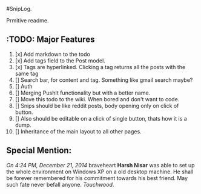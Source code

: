 #SnipLog.

Prmitive readme.

## :TODO: Major Features

1. [x] Add markdown to the todo
2. [x] Add tags field to the Post model.
3. [x] Tags are hyperlinked. Clicking a tag returns all the posts with the same tag
4. [] Search bar, for content and tag. Something like gmail search maybe?
5. [] Auth
6. [] Merging PushIt functionality but with a better name. 
7. [] Move this todo to the wiki. When bored and don't want to code.
8. [] Snips should be like reddit posts, body opening only on click of button.
9. [] Also should be editable on a click of single button, thats how it is a dump.
10. [] Inheritance of the main layout to all other pages.
## Special Mention:

*On 4:24 PM, December 21, 2014* braveheart **Harsh Nisar** was able to set up the whole environment on Windows XP on a old desktop machine. He shall be forever remembered for his commitment towards his best friend. May such fate never befall anyone. *Touchwood*.
